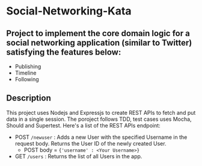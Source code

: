 # Social-Networking-Kata

## Project to implement the core domain logic for a social networking application (similar to Twitter) satisfying the features below:
- Publishing
- Timeline
- Following

## Description
This project uses Nodejs and Expressjs to create REST APIs to fetch and put data in a single session. The poroject follows TDD, test cases uses Mocha, Should and Supertest. Here's a list of the REST APIs endpoint:

- POST `/newuser` : Adds a new User with the specified Username in the request body. Returns the User ID of the newly created User.
  - POST body = `{'username' : <Your Username>}`
- GET `/users` : Returns the list of all Users in the app.
